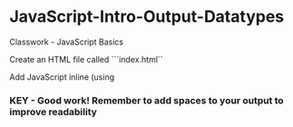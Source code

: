 # JavaScript-Intro-Output-Datatypes
Classwork - JavaScript Basics

Create an HTML file called ```index.html`` 

Add JavaScript inline (using <script> tags) that does the following:

* Defines a string variable called ```name``` and assign it your name

* Defines a numeric variable called ```age``` that contains your age

* Write the code to log ```My name is YOURNAME and I am YOURAGE``` in the developer console


!DOCTYPE html>
<html lang="en">
<head>
    <meta charset="UTF-8">
    <title>Cheese Sticks</title>
</head>
<body>

<h1>Cheese Sticks</h1>

<script>
    var name= "Antario";
    var age=22;
    console.log("My name is "+name+ " and I am "+ age);
</script>

</body>
</html>

### KEY - Good work! Remember to add spaces to your output to improve readability